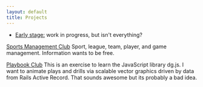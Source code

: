 ```yaml
---
layout: default
title: Projects
---
```


* [Early stage:](early_stage.html) work in progress, but isn't everything?


[Sports Management Club](asdf)
Sport, league, team, player, and game management. Information wants to be free.

[Playbook Club]()
This is an exercise to learn the JavaScript library dg.js.  I want to animate plays and drills via scalable vector graphics driven by data from Rails Active Record. That sounds awesome but its probably a bad idea. 